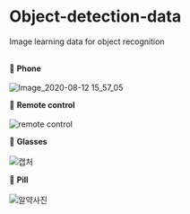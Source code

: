 # Object-detection-data
Image learning data for object recognition<BR/><BR/>

:small_orange_diamond: **Phone**<BR/><BR/>
![Image_2020-08-12 15_57_05](https://user-images.githubusercontent.com/76837709/103989453-122fbd80-51d3-11eb-96fa-774bc1fd3c13.png)

:small_orange_diamond: **Remote control**<BR/><BR/>
![remote control](https://user-images.githubusercontent.com/76837709/103989468-15c34480-51d3-11eb-8c16-fa0e2096a3b1.PNG)

:small_orange_diamond: **Glasses**<BR/><BR/>
![캡처](https://user-images.githubusercontent.com/76837709/103989475-178d0800-51d3-11eb-8287-0bbec0b005f0.PNG)

:small_orange_diamond: **Pill**<BR/><BR/>
![알약사진](https://user-images.githubusercontent.com/76837709/103989477-1956cb80-51d3-11eb-9afa-1fbcae2f2ba0.PNG)
